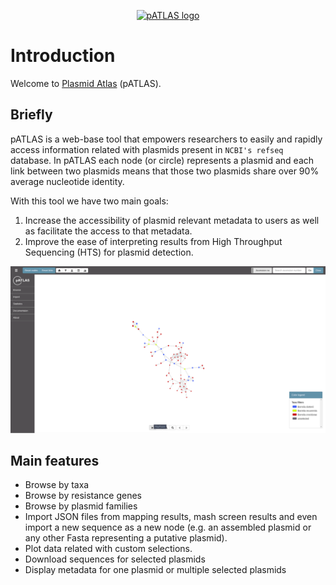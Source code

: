 <p align="center">
  <a href=#>
    <img height="200" width="400" title="pATLAS" alt="pATLAS logo"
    src="https://raw.githubusercontent.com/tiagofilipe12/pATLAS/master/docs/gitbook/images/pATLAS_black.png"/>
  </a>
  <br/>
</p>

# Introduction

Welcome to [Plasmid Atlas](http://www.patlas.site) (pATLAS).

## Briefly

pATLAS is a web-base tool that empowers researchers to easily and rapidly access
information related with plasmids present in `NCBI's refseq` database.
In pATLAS each node (or circle) represents
a plasmid and each link between two plasmids means that those two plasmids
share over 90% average nucleotide identity.

With this tool we have two main goals:

1. Increase the accessibility of plasmid relevant metadata to users as
well as facilitate the access to that metadata.
2. Improve the ease of interpreting results from High Throughput Sequencing
   (HTS) for plasmid detection.

![](gitbook/images/patlas.gif)


## Main features

* Browse by taxa
* Browse by resistance genes
* Browse by plasmid families
* Import JSON files from mapping results, mash screen results and even
import a new sequence as a new node (e.g. an assembled plasmid or any
other Fasta representing a putative plasmid).
* Plot data related with custom selections.
* Download sequences for selected plasmids
* Display metadata for one plasmid or multiple selected plasmids